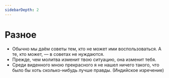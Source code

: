```yaml
---
sidebarDepth: 2
---
```


# Разное

- Обычно мы даём советы тем, кто не может ими воспользоваться. А те, кто может, — в советах не нуждаются.
- Прежде, чем молитва изменит твою ситуацию, она изменит тебя.
- Среди виденного мною прекрасного я не нашел ничего такого, что было бы хоть сколько-нибудь лучше правды. (Индийское изречение)
